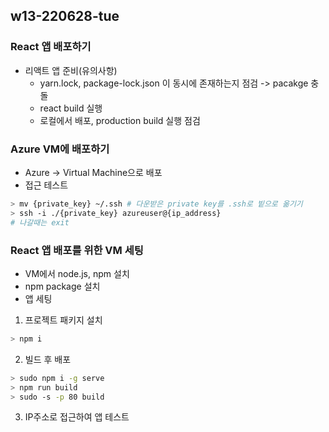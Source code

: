 ## w13-220628-tue

### React 앱 배포하기
* 리액트 앱 준비(유의사항)
    * yarn.lock, package-lock.json 이 동시에 존재하는지 점검 -> pacakge 충돌
    * react build 실행
    * 로컬에서 배포, production build 실행 점검

### Azure VM에 배포하기
* Azure -> Virtual Machine으로 배포
* 접근 테스트
```sh
> mv {private_key} ~/.ssh # 다운받은 private key를 .ssh로 빝으로 옮기기
> ssh -i ./{private_key} azureuser@{ip_address}
# 나갈때는 exit
```

### React 앱 배포를 위한 VM 세팅
* VM에서 node.js, npm 설치
* npm package 설치
* 앱 세팅
1. 프로젝트 패키지 설치
```sh
> npm i
```
2. 빌드 후 배포
```sh
> sudo npm i -g serve
> npm run build
> sudo -s -p 80 build
```
3. IP주소로 접근하여 앱 테스트